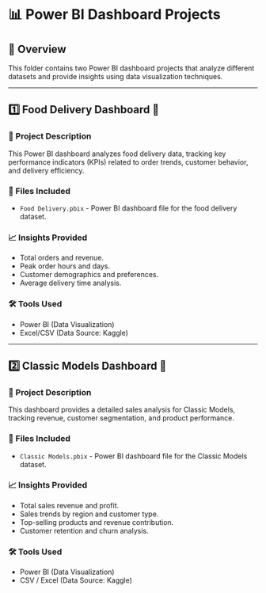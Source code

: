 # 📊 Power BI Dashboard Projects

## 🚀 Overview
This folder contains two Power BI dashboard projects that analyze different datasets and provide insights using data visualization techniques.

---

## 1️⃣ Food Delivery Dashboard 🍕
### **📌 Project Description**
This Power BI dashboard analyzes food delivery data, tracking key performance indicators (KPIs) related to order trends, customer behavior, and delivery efficiency.

### **📂 Files Included**
- `Food Delivery.pbix` - Power BI dashboard file for the food delivery dataset.

### **📈 Insights Provided**
- Total orders and revenue.
- Peak order hours and days.
- Customer demographics and preferences.
- Average delivery time analysis.

### **🛠 Tools Used**
- Power BI (Data Visualization)
- Excel/CSV (Data Source: Kaggle)

---

## 2️⃣ Classic Models Dashboard 🏢
### **📌 Project Description**
This dashboard provides a detailed sales analysis for Classic Models, tracking revenue, customer segmentation, and product performance.

### **📂 Files Included**
- `Classic Models.pbix` - Power BI dashboard file for the Classic Models dataset.

### **📈 Insights Provided**
- Total sales revenue and profit.
- Sales trends by region and customer type.
- Top-selling products and revenue contribution.
- Customer retention and churn analysis.

### **🛠 Tools Used**
- Power BI (Data Visualization)
- CSV / Excel (Data Source: Kaggle)


